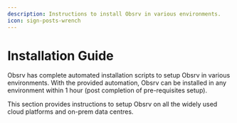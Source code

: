 ```yaml
---
description: Instructions to install Obsrv in various environments.
icon: sign-posts-wrench
---
```


# Installation Guide

Obsrv has complete automated installation scripts to setup Obsrv in various environments. With the provided automation, Obsrv can be installed in any environment within 1 hour (post completion of pre-requisites setup).

This section provides instructions to setup Obsrv on all the widely used cloud platforms and on-prem data centres.&#x20;
